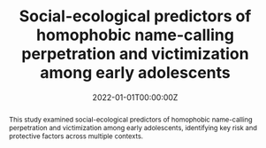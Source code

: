 ---
title: "Social-ecological predictors of homophobic name-calling perpetration and victimization among early adolescents"
authors:
- Alberto Valido
- Gabriel J. Merrin
- Dorothy L. Espelage
- Luz E. Robinson
- Kathleen Nickodem
- Katherine M. Ingram
- Alie J. El Sheikh
- Cagil Torgal
- Jennifer Fairclough
date: "2022-01-01T00:00:00Z"
doi: "10.1177/02724316211002271"

# Schedule page publish date (NOT publication's date).
publishDate: "2022-01-01T00:00:00Z"

# Publication type.
# Legend: 0 = Uncategorized; 1 = Conference paper; 2 = Journal article;
# 3 = Preprint / Working Paper; 4 = Report; 5 = Book; 6 = Book section;
# 7 = Thesis; 8 = Patent
publication_types: ["2"]

# Publication name and optional abbreviated publication name.
publication: "*Journal of Early Adolescence*"
publication_short: ""

abstract: This study examined social-ecological predictors of homophobic name-calling perpetration and victimization among early adolescents, identifying key risk and protective factors across multiple contexts.

# Summary. An optional shortened abstract.
summary: Identified social-ecological predictors of homophobic name-calling in early adolescence.

tags:
- Homophobic harassment
- Social-ecological model
- Early adolescence
- LGBTQ+ youth
- School climate

featured: true

# Links (optional).
url_pdf: 
url_code: ''
url_dataset: ''
url_poster: ''
url_project: ''
url_slides: ''
url_source: ''
url_video: ''

# Featured image
# To use, add an image named `featured.jpg/png` to your page's folder. 
image:
  caption: ''
  focal_point: ""
  preview_only: false

# Associated Projects (optional).
projects: []

# Slides (optional).
slides: ""
---